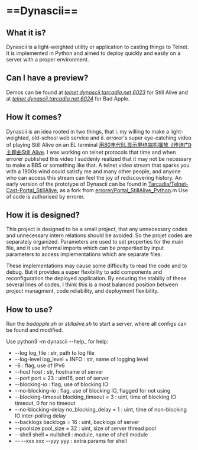 # ==Dynascii==

## What it is?

Dynascii is a light-weighted utility or application to casting things to Telnet. It is implemented in Python and aimed to deploy quickly and easily on a server with a proper environment.

## Can I have a preview?

Demos can be found at [_telnet dynascii.tarcadia.net 6023_](telnet://dynascii.tarcadia.net:6023) for Still Alive and at [_telnet dynascii.tarcadia.net 6024_](telnet://dynascii.tarcadia.net:6024) for Bad Apple.

## How it comes?

Dynascii is an idea rooted in two things, that i. my willing to make a light-weighted, old-school web service and ii. errorer's super eye-catching video of playing Still Alive on an EL terminal [用80年代EL显示屏终端机播放《传送门》主题曲Still Alive](https://www.bilibili.com/video/BV1cU4y1A7ud). I was working on telnet protocols that time and when errorer published this video I suddenly realized that it may not be necessary to make a BBS or something like that. A telnet video stream that sparks you with a 1900s wind could satisfy me and many other people, and anyone who can access this stream can feel the joy of rediscovering history. An early version of the prototype of Dynascii can be found in [Tarcadia/Telnet-Cast-Portal_StillAlive](https://github.com/Tarcadia/Telnet-Cast-Portal_StillAlive), as a fork from [errorer/Portal_StillAlive_Python](https://github.com/errorer/Portal_StillAlive_Python).m Use of code is authorised by errorer.

## How it is designed?

This project is designed to be a small project, that any unnecessary codes and unnecessary intern relations should be avoided. So the projet codes are separately organized. Parameters are used to set properties for the main file, and it use informal imports which can be propertied by input parameters to access implementations which are separate files.

These implementations may cause some difficulty to read the code and to debug. But it provides a super flexibility to add components and reconfiguration the deployed application. By ensuring the stabiliy of these several lines of codes, I think this is a most balanced position between project managment, code reliability, and deployment flexibility.

## How to use?

Run the _badapple.sh_ or _stillalive.sh_ to start a server, where all configs can be found and modified.

Use python3 -m dynascii --help_ for help:

- --log log_file                : str, path to log file
- --log-level log_level = INFO  : str, name of logging level
- -6                            : flag, use of IPv6
- --host host                   : str, hostname of server
- --port port = 23              : uint16, port of server
- --blocking-io                 : flag, use of blocking IO
- --no-blocking-io              : flag, use of blocking IO, flagged for not using
- --blocking-timeout blocking_timeout = 3   : uint, time of blocking IO timeout, 0 for no timeout
- --no-blocking-delay no_blocking_delay = 1 : uint, time of non-blocking IO inter-polling delay
- --backlogs backlogs = 16                  : uint, backlogs of server
- --poolsize pool_size = 32                 : uint, size of server thread pool
- --shell shell = nullshell                 : module, name of shell module
- -- --xxx xxx --yyy yyy                    : extra params for shell
